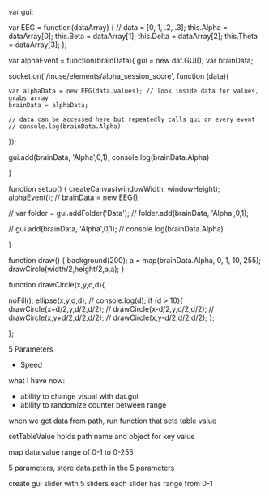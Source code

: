 var gui;
 

var EEG = function(dataArray) {
  // data = [0, 1, .2, .3];
  this.Alpha = dataArray[0];
  this.Beta = dataArray[1];
  this.Delta = dataArray[2];
  this.Theta = dataArray[3];
};

var alphaEvent = function(brainData){
  gui = new dat.GUI();
  var brainData;

  socket.on('/muse/elements/alpha_session_score', function (data){

    var alphaData = new EEG(data.values); // look inside data for values, grabs array
    brainData = alphaData;

    // data can be accessed here but repeatedly calls gui on every event
    // console.log(brainData.Alpha)

  });  

  gui.add(brainData, 'Alpha',0,1);
  console.log(brainData.Alpha)


}

  
function setup() {
  createCanvas(windowWidth, windowHeight);
  alphaEvent();
  // brainData = new EEG();
  
  // var folder = gui.addFolder('Data');
  // folder.add(brainData, 'Alpha',0,1);
  

  
  // gui.add(brainData, 'Alpha',0,1);
  // console.log(brainData.Alpha)
  
}

function draw() {
  background(200);
  a = map(brainData.Alpha, 0, 1, 10, 255);
  drawCircle(width/2,height/2,a,a);
}

function drawCircle(x,y,d,d){
  
  noFill();
  ellipse(x,y,d,d);
  // console.log(d);
  if (d > 10){
    drawCircle(x+d/2,y,d/2,d/2);
    // drawCircle(x-d/2,y,d/2,d/2);
    // drawCircle(x,y+d/2,d/2,d/2);
    // drawCircle(x,y-d/2,d/2,d/2);
  };
  
  
};



5 Parameters
- Speed


what I have now:
- ability to change visual with dat.gui
- ability to randomize counter between range 




when we get data from path, run function that sets table value

setTableValue holds path name and object for key value


map data.value range of 0-1 to 0-255 

5 parameters, store data.path in the 5 parameters 

create gui slider with 5 sliders
each slider has range from 0-1






